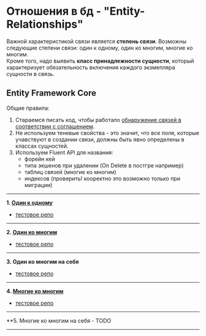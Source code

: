 # Отношения в бд - "Entity-Relationships"

Важной характеристикой связи является **степень связи**. Возможны следующие степени связи: один к одному, один ко
многим, многие ко многим.  
Кроме того, надо выявить **класс принадлежности сущности**, который характеризует обязательность включения каждого
экзмепляра сущности в связь.

## Entity Framework Core

Общие правила:
1. Стараемся писать код, чтобы работало [обнаружение связей в соответствии с соглашением](https://learn.microsoft.com/ru-ru/ef/core/modeling/relationships/conventions).
2. Не используем теневые свойства - это значит, что все поля, которые учавствуют в создании связи, должны быть явно определены в классах сущностей.
3. Используем Fluent API для названия:
    * форейн кей
    * типа экшенов при удалении (On Delete в постгре например)
    * таблиц связей (многие ко многим)    
    * индексов (проверить! кооректно это возможно только при миграции)

---

**1. [Один к одному](https://learn.microsoft.com/ru-ru/ef/core/modeling/relationships/one-to-one)**

- [тестовое репо](https://github.com/gonzobard777/c__sharp_OneToOne)

---

**2. [Один ко многим](https://learn.microsoft.com/ru-ru/ef/core/modeling/relationships/one-to-many)**

- [тестовое репо](https://github.com/gonzobard777/c_sharp_OneToMany)

---

**3. Один ко многим на себя**

- [тестовое репо](https://github.com/gonzobard777/c_sharp_OneToManyOnYourself)

---

**4. [Многие ко многим](https://learn.microsoft.com/ru-ru/ef/core/modeling/relationships/many-to-many)**

- [тестовое репо](https://github.com/gonzobard777/c_sharp_ManyToMany)

---

**5. Многие ко многим на себя - TODO

---

